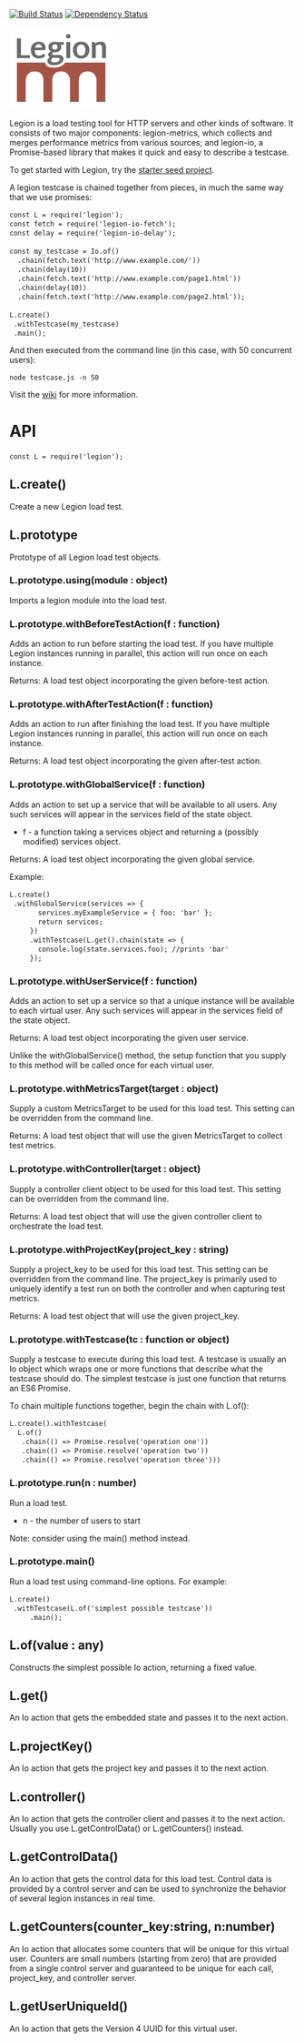 
[![Build Status](https://travis-ci.org/lane-webperformance/legion.svg?branch=master)](https://travis-ci.org/lane-webperformance/legion)
[![Dependency Status](https://gemnasium.com/badges/github.com/lane-webperformance/legion.svg)](https://gemnasium.com/github.com/lane-webperformance/legion)

![Legion Logo (Red)](./legion-logo-red.png "Legion Framework")

Legion is a load testing tool for HTTP servers and other kinds of software.
It consists of two major components: legion-metrics, which collects and merges
performance metrics from various sources; and legion-io, a Promise-based
library that makes it quick and easy to describe a testcase.

To get started with Legion, try the [starter seed project](https://github.com/lane-webperformance/legion-starter-pack).

A legion testcase is chained together from pieces, in much the same way that we use promises:

	const L = require('legion');
	const fetch = require('legion-io-fetch');
	const delay = require('legion-io-delay');

	const my_testcase = Io.of()
	  .chain(fetch.text('http://www.example.com/'))
	  .chain(delay(10))
	  .chain(fetch.text('http://www.example.com/page1.html'))
	  .chain(delay(10))
	  .chain(fetch.text('http://www.example.com/page2.html'));

	L.create()
	 .withTestcase(my_testcase)
	 .main();

And then executed from the command line (in this case, with 50 concurrent users):

	node testcase.js -n 50

Visit the [wiki](https://github.com/lane-webperformance/legion/wiki) for more information.

API
===

	const L = require('legion');

L.create()
----------

Create a new Legion load test.

L.prototype
-----------

Prototype of all Legion load test objects.

### L.prototype.using(module : object)

Imports a legion module into the load test.

### L.prototype.withBeforeTestAction(f : function)

Adds an action to run before starting the load test. If you have multiple Legion
instances running in parallel, this action will run once on each instance.

Returns: A load test object incorporating the given before-test action.

### L.prototype.withAfterTestAction(f : function)

Adds an action to run after finishing the load test. If you have multiple Legion
instances running in parallel, this action will run once on each instance.

Returns: A load test object incorporating the given after-test action.

### L.prototype.withGlobalService(f : function)

Adds an action to set up a service that will be available to all users.
Any such services will appear in the services field of the state object.

 * f - a function taking a services object and returning a (possibly modified) services object.

Returns: A load test object incorporating the given global service.

Example:

	L.create()
	 .withGlobalService(services => {
           services.myExampleService = { foo: 'bar' };
           return services;
         })
         .withTestcase(L.get().chain(state => {
           console.log(state.services.foo); //prints 'bar'
         });

### L.prototype.withUserService(f : function)

Adds an action to set up a service so that a unique instance will be available to each virtual user.
Any such services will appear in the services field of the state object.

Returns: A load test object incorporating the given user service.

Unlike the withGlobalService() method, the setup function that you supply to this method
will be called once for each virtual user.

### L.prototype.withMetricsTarget(target : object)

Supply a custom MetricsTarget to be used for this load test. This setting can be overridden from the
command line.

Returns: A load test object that will use the given MetricsTarget to collect test metrics.

### L.prototype.withController(target : object)

Supply a controller client object to be used for this load test. This setting can be overridden from
the command line.

Returns: A load test object that will use the given controller client to orchestrate the load test.

### L.prototype.withProjectKey(project\_key : string)

Supply a project\_key to be used for this load test. This setting can be overridden from the
command line. The project\_key is primarily used to uniquely identify a test run on both the
controller and when capturing test metrics.

Returns: A load test object that will use the given project\_key.

### L.prototype.withTestcase(tc : function or object)

Supply a testcase to execute during this load test. A testcase is usually an Io
object which wraps one or more functions that describe what the testcase should do.
The simplest testcase is just one function that returns an ES6 Promise.

To chain multiple functions together, begin the chain with L.of():

	L.create().withTestcase(
	  L.of()
	   .chain(() => Promise.resolve('operation one'))
	   .chain(() => Promise.resolve('operation two'))
	   .chain(() => Promise.resolve('operation three')))

### L.prototype.run(n : number)

Run a load test.

 * n - the number of users to start

Note: consider using the main() method instead.

### L.prototype.main()

Run a load test using command-line options. For example:

	L.create()
	 .withTestcase(L.of('simplest possible testcase'))
         .main();

L.of(value : any)
-----------------

Constructs the simplest possible Io action, returning a fixed value.

L.get()
-------

An Io action that gets the embedded state and passes it to the next action.

L.projectKey()
--------------

An Io action that gets the project key and passes it to the next action.

L.controller()
--------------

An Io action that gets the controller client and passes it to the next action.
Usually you use L.getControlData() or L.getCounters() instead.

L.getControlData()
------------------

An Io action that gets the control data for this load test. Control data is provided
by a control server and can be used to synchronize the behavior of several legion instances
in real time.

L.getCounters(counter\_key:string, n:number)
--------------------------------------------

An Io action that allocates some counters that will be unique for this virtual user. Counters
are small numbers (starting from zero) that are provided from a single control server and guaranteed
to be unique for each call, project\_key, and controller server.

L.getUserUniqueId()
-------------------

An Io action that gets the Version 4 UUID for this virtual user.
